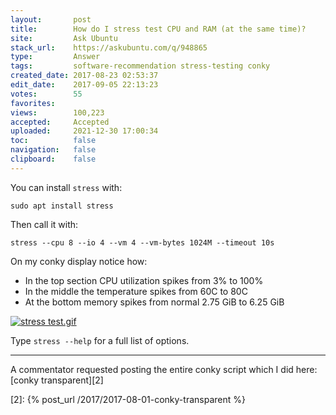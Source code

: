 ```yaml
---
layout:       post
title:        How do I stress test CPU and RAM (at the same time)?
site:         Ask Ubuntu
stack_url:    https://askubuntu.com/q/948865
type:         Answer
tags:         software-recommendation stress-testing conky
created_date: 2017-08-23 02:53:37
edit_date:    2017-09-05 22:13:23
votes:        55
favorites:    
views:        100,223
accepted:     Accepted
uploaded:     2021-12-30 17:00:34
toc:          false
navigation:   false
clipboard:    false
---
```


You can install `stress` with:

``` 
sudo apt install stress

```

Then call it with:

``` 
stress --cpu 8 --io 4 --vm 4 --vm-bytes 1024M --timeout 10s

```

On my conky display notice how:

- In the top section CPU utilization spikes from 3% to 100%
- In the middle the temperature spikes from 60C to 80C
- At the bottom memory spikes from normal 2.75 GiB to 6.25 GiB

[![stress test.gif][1]][1]

Type `stress --help` for a full list of options.


----------

A commentator requested posting the entire conky script which I did here: [conky transparent][2]


  [1]: https://i.stack.imgur.com/bJmjj.gif
  [2]: {% post_url /2017/2017-08-01-conky-transparent %}
